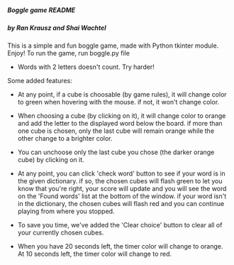 #####         Boggle game README        #####
#####  by Ran Krausz and Shai Wachtel   #####

This is a simple and fun boggle game, made with Python tkinter module. Enjoy!
To run the game, run boggle.py file

* Words with 2 letters doesn't count. Try harder!

Some added features:

- At any point, if a cube is choosable (by game rules), it will change color to green
  when hovering with the mouse. if not, it won't change color.

- When choosing a cube (by clicking on it), it will change color to orange and add the letter
  to the displayed word below the board. if more than one cube is chosen, only the last cube
  will remain orange while the other change to a brighter color.
  
- You can unchoose only the last cube you chose (the darker orange cube) by clicking on it.
  
- At any point, you can click 'check word' button to see if your word is in the given dictionary.
  if so, the chosen cubes will flash green to let you know that you're right, your score will update
  and you will see the word on the 'Found words' list at the bottom of the window.
  if your word isn't in the dictionary, the chosen cubes will flash red and you can continue playing
  from where you stopped.
  
- To save you time, we've added the 'Clear choice' button to clear all of your currently chosen cubes.

- When you have 20 seconds left, the timer color will change to orange. At 10 seconds left,
  the timer color will change to red.